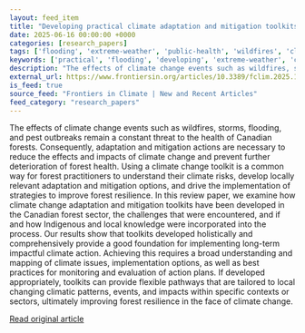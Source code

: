 ```yaml
---
layout: feed_item
title: "Developing practical climate adaptation and mitigation toolkits for Canadian forest-based communities: a systematic review"
date: 2025-06-16 00:00:00 +0000
categories: [research_papers]
tags: ['flooding', 'extreme-weather', 'public-health', 'wildfires', 'climate-health']
keywords: ['practical', 'flooding', 'developing', 'extreme-weather', 'climate', 'public-health', 'wildfires', 'climate-health']
description: "The effects of climate change events such as wildfires, storms, flooding, and pest outbreaks remain a constant threat to the health of Canadian forests"
external_url: https://www.frontiersin.org/articles/10.3389/fclim.2025.1578605
is_feed: true
source_feed: "Frontiers in Climate | New and Recent Articles"
feed_category: "research_papers"
---
```


The effects of climate change events such as wildfires, storms, flooding, and pest outbreaks remain a constant threat to the health of Canadian forests. Consequently, adaptation and mitigation actions are necessary to reduce the effects and impacts of climate change and prevent further deterioration of forest health. Using a climate change toolkit is a common way for forest practitioners to understand their climate risks, develop locally relevant adaptation and mitigation options, and drive the implementation of strategies to improve forest resilience. In this review paper, we examine how climate change adaptation and mitigation toolkits have been developed in the Canadian forest sector, the challenges that were encountered, and if and how Indigenous and local knowledge were incorporated into the process. Our results show that toolkits developed holistically and comprehensively provide a good foundation for implementing long-term impactful climate action. Achieving this requires a broad understanding and mapping of climate issues, implementation options, as well as best practices for monitoring and evaluation of action plans. If developed appropriately, toolkits can provide flexible pathways that are tailored to local changing climatic patterns, events, and impacts within specific contexts or sectors, ultimately improving forest resilience in the face of climate change.

[Read original article](https://www.frontiersin.org/articles/10.3389/fclim.2025.1578605)
